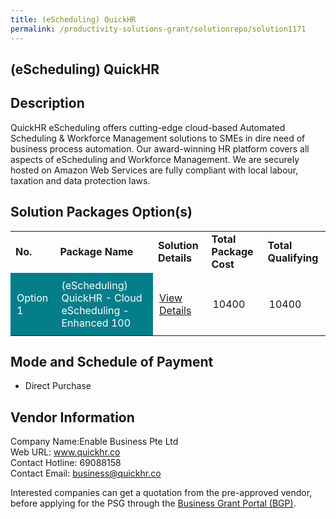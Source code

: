 ```yaml
---
title: (eScheduling) QuickHR
permalink: /productivity-solutions-grant/solutionrepo/solution1171
---
```


## (eScheduling) QuickHR

## Description

QuickHR eScheduling offers cutting-edge cloud-based Automated Scheduling & Workforce Management solutions to SMEs in dire need of business process automation. Our award-winning HR platform covers all aspects of eScheduling and Workforce Management. We are securely hosted on Amazon Web Services are fully compliant with local labour, taxation and data protection laws.

## Solution Packages Option(s)

<table>
<tr>
<td><b>No.</b></td>
<td><b>Package Name</b></td>
<td><b>Solution Details</b></td>
<td><b>Total Package Cost</b></td>
<td><b>Total Qualifying</b></td>
</tr>
<tr>
<td style='padding: 10px; background-color: #037E8A; color: #FFFFFF;'>Option 1</td>
<td style='padding: 10px; background-color: #037E8A; color: #FFFFFF;'>(eScheduling) QuickHR - Cloud eScheduling - Enhanced 100</td>
<td style='padding: 10px;'><a href='https://www.gobusiness.gov.sg/images/psg/Desensitised_Enable_Business_20200211_Annex_3_Part_2.pdf' target='_blank'>View Details</a></td>
<td style='padding: 10px;'>10400</td>
<td style='padding: 10px;'>10400</td>
</tr>
</table>

## Mode and Schedule of Payment

 - Direct Purchase

## Vendor Information

 Company Name:Enable Business Pte Ltd <br>Web URL: www.quickhr.co <br>Contact Hotline: 69088158 <br>Contact Email: business@quickhr.co <br>

Interested companies can get a quotation from the pre-approved vendor, before applying for the PSG through the <a href='https://www.businessgrants.gov.sg/' target='_blank' rel='noopener'>Business Grant Portal (BGP)</a>.

<script src="/jquery/resize-tables.js"></script>

